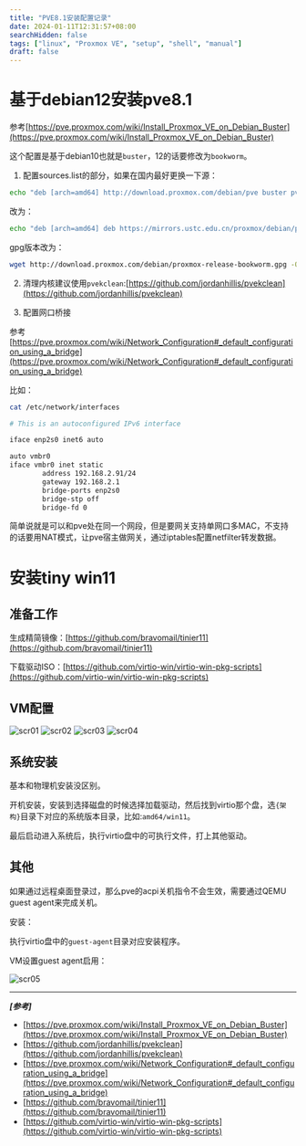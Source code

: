 ```yaml
---
title: "PVE8.1安装配置记录"
date: 2024-01-11T12:31:57+08:00
searchHidden: false
tags: ["linux", "Proxmox VE", "setup", "shell", "manual"]
draft: false
---
```


# 基于debian12安装pve8.1

参考[https://pve.proxmox.com/wiki/Install_Proxmox_VE_on_Debian_Buster](https://pve.proxmox.com/wiki/Install_Proxmox_VE_on_Debian_Buster)

这个配置是基于debian10也就是`buster`，12的话要修改为`bookworm`。

1. 配置sources.list的部分，如果在国内最好更换一下源：

```bash
echo "deb [arch=amd64] http://download.proxmox.com/debian/pve buster pve-no-subscription" > /etc/apt/sources.list.d/pve-install-repo.list
```

改为：

```bash
echo "deb [arch=amd64] deb https://mirrors.ustc.edu.cn/proxmox/debian/pve bookworm pve-no-subscription" > /etc/apt/sources.list.d/pve-install-repo.list
```

gpg版本改为：

```bash
wget http://download.proxmox.com/debian/proxmox-release-bookworm.gpg -O /etc/apt/trusted.gpg.d/proxmox-release-bookworm.gpg
```

2. 清理内核建议使用`pvekclean`:[https://github.com/jordanhillis/pvekclean](https://github.com/jordanhillis/pvekclean)

3. 配置网口桥接

参考[https://pve.proxmox.com/wiki/Network_Configuration#_default_configuration_using_a_bridge](https://pve.proxmox.com/wiki/Network_Configuration#_default_configuration_using_a_bridge)

比如：

```bash
cat /etc/network/interfaces

# This is an autoconfigured IPv6 interface

iface enp2s0 inet6 auto

auto vmbr0
iface vmbr0 inet static
        address 192.168.2.91/24
        gateway 192.168.2.1
        bridge-ports enp2s0
        bridge-stp off
        bridge-fd 0
```

简单说就是可以和pve处在同一个网段，但是要网关支持单网口多MAC，不支持的话要用NAT模式，让pve宿主做网关，通过iptables配置netfilter转发数据。


# 安装tiny win11

## 准备工作

生成精简镜像：[https://github.com/bravomail/tinier11](https://github.com/bravomail/tinier11)

下载驱动ISO：[https://github.com/virtio-win/virtio-win-pkg-scripts](https://github.com/virtio-win/virtio-win-pkg-scripts)

## VM配置
 
![scr01](/images/pve_instructions/scr01.png)
![scr02](/images/pve_instructions/scr02.png)
![scr03](/images/pve_instructions/scr03.png)
![scr04](/images/pve_instructions/scr04.png)

## 系统安装
基本和物理机安装没区别。

开机安装，安装到选择磁盘的时候选择加载驱动，然后找到virtio那个盘，选`{架构}`目录下对应的系统版本目录，比如:`amd64/win11`。

最后启动进入系统后，执行virtio盘中的可执行文件，打上其他驱动。

## 其他
如果通过远程桌面登录过，那么pve的acpi关机指令不会生效，需要通过QEMU guest agent来完成关机。

安装：

执行virtio盘中的`guest-agent`目录对应安装程序。

VM设置guest agent启用：

![scr05](/images/pve_instructions/scr05.png)

---
***[参考]***

- [https://pve.proxmox.com/wiki/Install_Proxmox_VE_on_Debian_Buster](https://pve.proxmox.com/wiki/Install_Proxmox_VE_on_Debian_Buster)
- [https://github.com/jordanhillis/pvekclean](https://github.com/jordanhillis/pvekclean)
- [https://pve.proxmox.com/wiki/Network_Configuration#_default_configuration_using_a_bridge](https://pve.proxmox.com/wiki/Network_Configuration#_default_configuration_using_a_bridge)
- [https://github.com/bravomail/tinier11](https://github.com/bravomail/tinier11)
- [https://github.com/virtio-win/virtio-win-pkg-scripts](https://github.com/virtio-win/virtio-win-pkg-scripts)